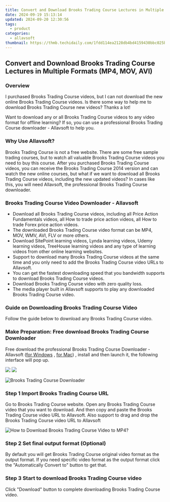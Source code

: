 ```yaml
---
title: Convert and Download Brooks Trading Course Lectures in Multiple Formats (MP4, MOV, AVI)
date: 2024-09-19 15:13:14
updated: 2024-09-20 12:30:56
tags:
  - product
categories:
  - allavsoft
thumbnail: https://thmb.techidaily.com/1fdd114ea2128db4bd4159430bbc025b3427dd9f86fb321f8f952367f9434c16.jpg
---
```


## Convert and Download Brooks Trading Course Lectures in Multiple Formats (MP4, MOV, AVI)

### Overview

I purchased Brooks Trading Course videos, but I can not download the new online Brooks Trading Course videos. Is there some way to help me to download Brooks Trading Course new videos? Thanks a lot!

Want to download any or all Brooks Trading Course videos to any video format for offline learning? If so, you can use a professional Brooks Trading Course downloader - Allavsoft to help you.

### Why Use Allavsoft?

Brooks Trading Course is not a free website. There are some free sample trading courses, but to watch all valuable Brooks Trading Course videos you need to buy this course. After you purchased Brooks Trading Course videos, you can receive the Brooks Trading Course 2014 version and can watch the new online courses, but what if we want to download all Brooks Trading Course videos, including the new updated videos? In cases like this, you will need Allavsoft, the professional Brooks Trading Course downloader.

### Brooks Trading Course Video Downloader - Allavsoft

* Download all Brooks Trading Course videos, including all Price Action Fundamentals videos, all How to trade price action videos, all How to trade Forex price action videos.
* The downloaded Brooks Trading Course video format can be MP4, MOV, WMV, AVI, FLV or more others.
* Download SitePoint learning videos, Lynda learning videos, Udemy learning videos, TreeHouse learning videos and any type of learning videos from other online learning websites.
* Support to download many Brooks Trading Course videos at the same time and you only need to add the Brooks Trading Course video URLs to Allavsoft.
* You can get the fastest downloading speed that you bandwidth supports to download Brooks Trading Course videos.
* Download Brooks Trading Course video with zero quality loss.
* The media player built in Allavsoft supports to play any downloaded Brooks Trading Course video.

### Guide on Downloading Brooks Trading Course Video

Follow the guide below to download any Brooks Trading Course video.

### Make Preparation: Free download Brooks Trading Course Downloader

Free download the professional Brooks Trading Course Downloader - Allavsoft ([for Windows](https://tools.techidaily.com/allavsoft/products/) , [for Mac](https://tools.techidaily.com/allavsoft/products/)) , install and then launch it, the following interface will pop up.

[![](https://www.allavsoft.com/how-to/../images/how-to/free-download-win.jpg)](https://tools.techidaily.com/allavsoft/products/) [![](https://www.allavsoft.com/how-to/../images/how-to/free-download-mac.jpg)](https://tools.techidaily.com/allavsoft/products/)

![Brooks Trading Course Downloader](https://www.allavsoft.com/how-to/../images/allavsoft/screen-shot-600.jpg)

### Step 1 Import Brooks Trading Course URL

Go to Brooks Trading Course website. Open any Brooks Trading Course video that you want to download. And then copy and paste the Brooks Trading Course video URL to Allavsoft. Also support to drag and drop the Brooks Trading Course video URL to Allavsoft

![How to Download Brooks Trading Course Video to MP4?](https://www.allavsoft.com/how-to/../images/how-to/download-rtmp-video/download-rtmp-video.jpg)

### Step 2 Set final output format (Optional)

By default you will get Brooks Trading Course original video format as the output format. If you need specific video format as the output format click the "Automatically Convert to" button to get that.

### Step 3 Start to download Brooks Trading Course video

Click "Download" button to complete downloading Brooks Trading Course video.

<ins class="adsbygoogle"
     style="display:block"
     data-ad-format="autorelaxed"
     data-ad-client="ca-pub-7571918770474297"
     data-ad-slot="1223367746"></ins>



<ins class="adsbygoogle"
     style="display:block"
     data-ad-client="ca-pub-7571918770474297"
     data-ad-slot="8358498916"
     data-ad-format="auto"
     data-full-width-responsive="true"></ins>
